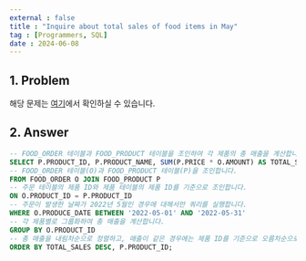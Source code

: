 ```yaml
---
external : false
title : "Inquire about total sales of food items in May"
tag : [Programmers, SQL]
date : 2024-06-08
---
```


## 1. Problem

해당 문제는 [여기](https://school.programmers.co.kr/learn/courses/30/lessons/131117)에서 확인하실 수 있습니다.

## 2. Answer

```sql
-- FOOD_ORDER 테이블과 FOOD_PRODUCT 테이블을 조인하여 각 제품의 총 매출을 계산합니다.
SELECT P.PRODUCT_ID, P.PRODUCT_NAME, SUM(P.PRICE * O.AMOUNT) AS TOTAL_SALES
-- FOOD_ORDER 테이블(O)과 FOOD_PRODUCT 테이블(P)을 조인합니다.
FROM FOOD_ORDER O JOIN FOOD_PRODUCT P
-- 주문 테이블의 제품 ID와 제품 테이블의 제품 ID를 기준으로 조인합니다.
ON O.PRODUCT_ID = P.PRODUCT_ID
-- 주문이 발생한 날짜가 2022년 5월인 경우에 대해서만 쿼리를 실행합니다.
WHERE O.PRODUCE_DATE BETWEEN '2022-05-01' AND '2022-05-31'
-- 각 제품별로 그룹화하여 총 매출을 계산합니다.
GROUP BY O.PRODUCT_ID
-- 총 매출을 내림차순으로 정렬하고, 매출이 같은 경우에는 제품 ID를 기준으로 오름차순으로 정렬합니다.
ORDER BY TOTAL_SALES DESC, P.PRODUCT_ID;
```

